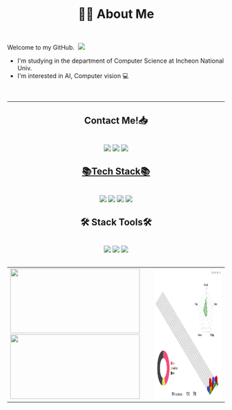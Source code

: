 


<!-- ![header](https://capsule-render.vercel.app/api?type=waving&color=88A3C9&height=250&section=header&text=Welcome!%20&fontSize=70) -->

<h1 align="center"> 🧑‍💻 About Me </h1> <br>

Welcome to my GitHub.&nbsp; <img width=40 src="https://cdn.jsdelivr.net/gh/Th3Wall/assets-cdn/PersonalGithubReadme/HandGreet.gif"  width="35px" />
* I'm studying in the department of Computer Science at Incheon National Univ.
* I'm interested in AI, Computer vision 💻
<br>
<hr>
<h2 align="center">Contact Me!📥</h2><br>
<div align="center"><img src="https://img.shields.io/badge/bluemh24@inu.ac.kr-white?style=flat&logo=Gmail"/></a>
<a href="https://velog.io/@hyukieee"><img src="https://img.shields.io/badge/hyukieee's%20velog-11B48A?style=flat&logo=Vimeo&logoColor=white&link=https://velog.io/@hyukieee"/></a>
 <a href="https://www.instagram.com/hyukie__e">
		<img src = "https://img.shields.io/badge/INSTAGRAM-E4405F?style=flat&logo=Instagram&logoColor=white"><br>

<h2 align="center">📚Tech Stack📚</h2> <br>
<div align="center"> <img src="https://img.shields.io/badge/Python-3766AB?style=flat&logo=Python&logoColor=white"/></a>  <!--<img src="https://img.shields.io/badge/Java-red?style=flat&logo=Java&logoColor=white"/></a> --> <img src="https://img.shields.io/badge/C-A8B9CC?style=flat&logo=C&logoColor=white"/></a> <img src="https://img.shields.io/badge/C++-00599C?style=flat&logo=C%2B%2B&logoColor=white"/></a> <img src="https://img.shields.io/badge/HTML-E34F26?style=flat&logo=HTML5&logoColor=white"/></a><br>


<h2 align="center">🛠️ Stack Tools🛠️ </h2> <br>
<div align="center"> <img src="https://img.shields.io/badge/VScode-007ACC?style=flat&logo=VisualStudioCode&logoColor=white"/></a>  <img src="https://img.shields.io/badge/IntelliJ-000000?style=flat&logo=IntelliJ IDEA&logoColor=white"/></a>   
 <img src="https://img.shields.io/badge/Android Studio-3DDC84?style=flat&logo=Android Studio&logoColor=white"/></a>    </div>
<br>

  
<div align="center">
<table>
<tr>
    <td>
	<a href="https://github.com/devxb/gitanimals">
	    <img src="https://render.gitanimals.org/lines/hyukieee?pet-id=657546812229019793" width="300" height="150" style="margin-right: 20px;" />
	<br>
	    <!--<img src="https://render.gitanimals.org/lines/hyukieee?pet-id=655509735702388264" width="300" height="150" style="margin-right: 20px;" /> -->
	    <img src="https://render.gitanimals.org/lines/hyukieee?pet-id=656827623990220151" width="300" height="150" style="margin-right: 20px;" />
      </a>
    </td>
    <td>
      <div>
	<img src="./profile-3d-contrib/profile-gitblock.svg" width="500" height="300" />
      </div>
    </td>
  </tr>
</table>


